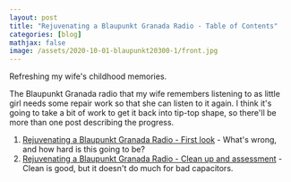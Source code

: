 ```yaml
---
layout: post
title: "Rejuvenating a Blaupunkt Granada Radio - Table of Contents"
categories: [blog]
mathjax: false
image: /assets/2020-10-01-blaupunkt20300-1/front.jpg
---
```

Refreshing my wife's childhood memories.

The Blaupunkt Granada radio that my wife remembers listening to as little girl needs some repair work so that she can listen to it again.  I think it's going to take a bit of work to get it back into tip-top shape, so there'll be more than one post describing the progress.


1. [Rejuvenating a Blaupunkt Granada Radio - First look](blaupunkt20300-1) - What's wrong, and how hard is this going to be?
2. [Rejuvenating a Blaupunkt Granada Radio - Clean up and assessment](blaupunkt20300-2) - Clean is good, but it doesn't do much for bad capacitors.
